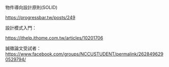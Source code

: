 物件導向設計原則(SOLID)

https://progressbar.tw/posts/249


設計模式入門：

https://ithelp.ithome.com.tw/articles/10201706


誠徵論文受試者：
https://www.facebook.com/groups/NCCUSTUDENT/permalink/2628496290529794/

